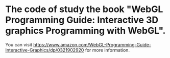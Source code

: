 # The code of study the book "WebGL Programming Guide: Interactive 3D graphics Programming with WebGL".

You can visit https://www.amazon.com/WebGL-Programming-Guide-Interactive-Graphics/dp/0321902920 for more information.
